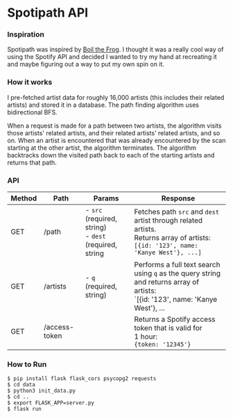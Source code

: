# Spotipath API

### Inspiration
Spotipath was inspired by [Boil the Frog](http://boilthefrog.playlistmachinery.com/).
I thought it was a really cool way of using the Spotify API and decided I wanted to try my hand
at recreating it and maybe figuring out a way to put my own spin on it. 

### How it works
I pre-fetched artist data for roughly 16,000 artists (this includes their related artists) and stored 
it in a database. The path finding algorithm uses bidirectional BFS. 

When a request is made for a path 
between two artists, the algorithm visits those artists' related artists, and their related artists' 
related artists, and so on. When an artist is encountered that was already encountered by the scan starting
at the other artist, the algorithm terminates. The algorithm backtracks down the visited path back 
to each of the starting artists and returns that path.

### API

| Method 	| Path          	| Params                                                   	| Response                                                                                                                                	|
|--------	|---------------	|----------------------------------------------------------	|-----------------------------------------------------------------------------------------------------------------------------------------	|
| GET    	| /path         	| - `src` (required, string)<br>- `dest` (required, string 	| Fetches path `src` and `dest` artist through related artists.<br>Returns array of artists: <br>`[{id: '123', name: 'Kanye West'}, ...]` 	|
| GET    	| /artists      	| - `q` (required, string)                                 	| Performs a full text search using `q` as the query string and returns array of artists: <br>`[{id: '123', name: 'Kanye West'}, ...      	|
| GET    	| /access-token 	|                                                          	| Returns a Spotify access token that is valid for<br>1 hour:<br> `{token: '12345'}`                                                      	|

### How to Run
```
$ pip install flask flask_cors psycopg2 requests
$ cd data
$ python3 init_data.py
$ cd ..
$ export FLASK_APP=server.py
$ flask run
```
